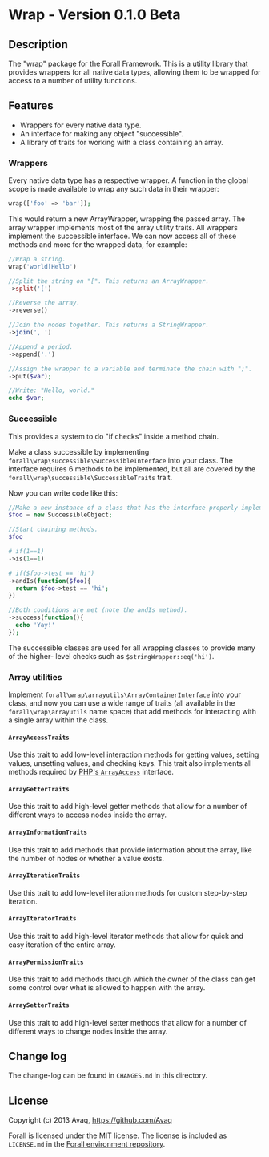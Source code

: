 # Wrap - Version 0.1.0 Beta

## Description

The "wrap" package for the Forall Framework. This is a utility library that provides
wrappers for all native data types, allowing them to be wrapped for access to a number
of utility functions. 

## Features

* Wrappers for every native data type.
* An interface for making any object "successible".
* A library of traits for working with a class containing an array.

### Wrappers

Every native data type has a respective wrapper. A function in the global scope is made
available to wrap any such data in their wrapper:

```php
wrap(['foo' => 'bar']);
```

This would return a new ArrayWrapper, wrapping the passed array. The array wrapper
implements most of the array utility traits. All wrappers implement the successible
interface. We can now access all of these methods and more for the wrapped data, for
example:

```php
//Wrap a string.
wrap('world[Hello')

//Split the string on "[". This returns an ArrayWrapper.
->split('[')

//Reverse the array.
->reverse()

//Join the nodes together. This returns a StringWrapper.
->join(', ')

//Append a period.
->append('.')

//Assign the wrapper to a variable and terminate the chain with ";".
->put($var);

//Write: "Hello, world."
echo $var;
```

### Successible

This provides a system to do "if checks" inside a method chain.

Make a class successible by implementing `forall\wrap\successible\SuccessibleInterface`
into your class. The interface requires 6 methods to be implemented, but all are covered
by the `forall\wrap\successible\SuccessibleTraits` trait.

Now you can write code like this:

```php
//Make a new instance of a class that has the interface properly implemented.
$foo = new SuccessibleObject;

//Start chaining methods.
$foo

# if(1==1)
->is(1==1)

# if($foo->test == 'hi')
->andIs(function($foo){
  return $foo->test == 'hi';
})

//Both conditions are met (note the andIs method).
->success(function(){
  echo 'Yay!'
});
```

The successible classes are used for all wrapping classes to provide many of the higher-
level checks such as `$stringWrapper::eq('hi')`.

### Array utilities

Implement `forall\wrap\arrayutils\ArrayContainerInterface` into your class, and now you
can use a wide range of traits (all available in the `forall\wrap\arrayutils` name space)
that add methods for interacting with a single array within the class.

#### `ArrayAccessTraits`

Use this trait to add low-level interaction methods for getting values, setting values,
unsetting values, and checking keys. This trait also implements all methods required by
[PHP's `ArrayAccess`](http://uk1.php.net/manual/en/class.arrayaccess.php) interface.

#### `ArrayGetterTraits`

Use this trait to add high-level getter methods that allow for a number of different ways
to access nodes inside the array.

#### `ArrayInformationTraits`

Use this trait to add methods that provide information about the array, like the
number of nodes or whether a value exists.

#### `ArrayIterationTraits`

Use this trait to add low-level iteration methods for custom step-by-step iteration.

#### `ArrayIteratorTraits`

Use this trait to add high-level iterator methods that allow for quick and easy iteration
of the entire array.

#### `ArrayPermissionTraits`

Use this trait to add methods through which the owner of the class can get some control
over what is allowed to happen with the array.

#### `ArraySetterTraits`

Use this trait to add high-level setter methods that allow for a number of different ways
to change nodes inside the array.


## Change log

The change-log can be found in `CHANGES.md` in this directory.

## License

Copyright (c) 2013 Avaq, https://github.com/Avaq

Forall is licensed under the MIT license. The license is included as `LICENSE.md` in the 
[Forall environment repository](https://github.com/ForallFramework/Forall).
